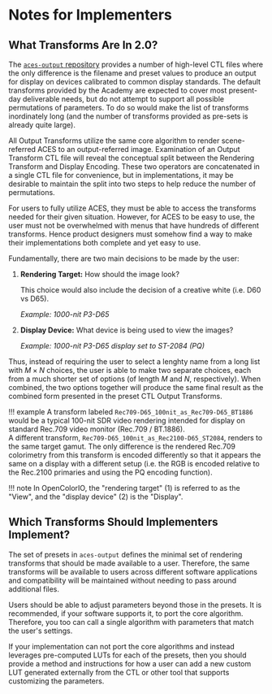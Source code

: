 <!-- SPDX-License-Identifier: CC-BY-4.0 -->
<!-- Copyright Contributors to the ACES Documentation -->


Notes for Implementers
======================


What Transforms Are In 2.0?
---------------------------
The [`aces-output` repository](https://github.com/ampas/aces-output) provides a number of high-level CTL files where the only difference is the filename and preset values to produce an output for display on devices calibrated to common display standards. The default transforms provided by the Academy are expected to cover most present-day deliverable needs, but do not attempt to support all possible permutations of parameters. To do so would make the list of transforms inordinately long (and the number of transforms provided as pre-sets is already quite large).

All Output Transforms utilize the same core algorithm to render scene-referred ACES to an output-referred image. Examination of an Output Transform CTL file will reveal the conceptual split between the Rendering Transform and Display Encoding. These two operators are concatenated in a single CTL file for convenience, but in implementations, it may be desirable to maintain the split into two steps to help reduce the number of permutations. 

For users to fully utilize ACES, they must be able to access the transforms needed for their given situation. However, for ACES to be easy to use, the user must not be overwhelmed with menus that have hundreds of different transforms. Hence product designers must somehow find a way to make their implementations both complete and yet easy to use.

Fundamentally, there are two main decisions to be made by the user: 

1.  **Rendering Target:** How should the image look?

    This choice would also include the decision of a creative white (i.e. D60 vs D65).
    
    *Example: 1000-nit P3-D65*

2. **Display Device:** What device is being used to view the images?

    *Example: 1000-nit P3-D65 display set to ST-2084 (PQ)*

Thus, instead of requiring the user to select a lenghty name from a long list with $M \times N$ choices, the user is able to make two separate choices, each from a much shorter set of options (of length $M$ and $N$, respectively). When combined, the two options together will produce the same final result as the combined form presented in the preset CTL Output Transforms.

!!! example
    A transform labeled `Rec709-D65_100nit_as_Rec709-D65_BT1886` would be a typical 100-nit SDR video rendering intended for display on standard Rec.709 video monitor (Rec.709 / BT.1886). <br>
    A different transform, `Rec709-D65_100nit_as_Rec2100-D65_ST2084`, renders to the same target gamut. The only difference is the rendered Rec.709 colorimetry from this transform is encoded differently so that it appears the same on a display with a different setup (i.e. the RGB is encoded relative to the Rec.2100 primaries and using the PQ encoding function).

!!! note
    In OpenColorIO, the "rendering target" (1) is referred to as the "View", and the "display device" (2) is the "Display".


Which Transforms Should Implementers Implement?
----------------------------------------------
The set of presets in `aces-output` defines the minimal set of rendering transforms that should be made available to a user. Therefore, the same transforms will be available to users across different software applications and compatibility will be maintained without needing to pass around additional files.

Users should be able to adjust parameters beyond those in the presets. It is recommended, if your software supports it, to port the core algorithm. Therefore, you too can call a single algorithm with parameters that match the user's settings.

If your implementation can not port the core algorithms and instead leverages pre-computed LUTs for each of the presets, then you should provide a method and instructions for how a user can add a new custom LUT generated externally from the CTL or other tool that supports customizing the parameters.


<!-- In ACES 2.0
-----------

#### Preset Rendering Transforms
The limiting gamuts and peak luminance combinations that are provided as presets include:

| Target Gamut | Target Luminance |
| ------------ | ---------------- |
| Rec.709 | 48/100 nit |
| P3 | 48/100 nit |
| P3 | 108 nit |
| P3 | 300 nit |
| P3 | 500 nit |
| P3 | 1000 nit |
| P3 | 2000 nit |
| P3 | 4000 nit |
| Rec.2020 | 500 nit |
| Rec.2020 | 1000 nit |
| Rec.2020 | 2000 nit |
| Rec.2020 | 4000 nit |

Each of the above are also provided two different preset creative white points: 

  * D65 white
  * ACES (~D60) white

#### Preset Display Encoding Transforms
The encoding gamut is defined with (x,y) chromaticities for red, green, blue and white. 

The preset display gamuts are as follows:

  * Rec.709 / sRGB
  * P3
  * Rec.2100
  * XYZ

The inverse EOTF is defined via a functional definition of the EOTF$^{-1}$.

In the CTL, the EOTF$^{-1}$ options are selected with enum values, specifically:

<ol start="0">
  <li> Linear</li>
  <li> ST. 2084 (PQ)</li>
  <li> HLG</li>
  <li> Gamma 2.6</li>
  <li> BT.1886 (Gamma 2.4)</li>
  <li> Gamma 2.2</li>
  <li> sRGB IEC 61966-2-1:1999 (sRGB Piecewise)</li>
</ol>

Other outputs and presets can be added if and when the need arises. -->